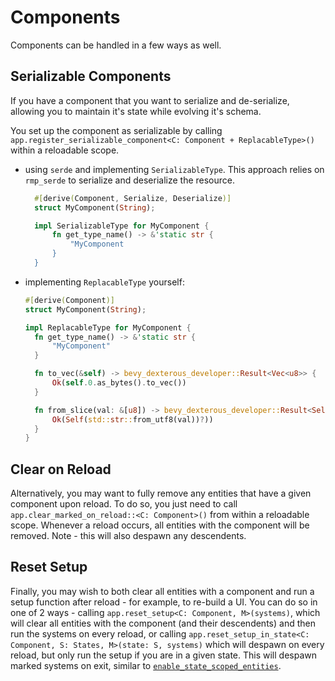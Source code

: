 # Components

Components can be handled in a few ways as well.

## Serializable Components

If you have a component that you want to serialize and de-serialize, allowing you to maintain it's state while evolving it's schema.

You set up the component as serializable by calling `app.register_serializable_component<C: Component + ReplacableType>()` within a reloadable scope.

- using `serde` and implementing `SerializableType`. This approach relies on `rmp_serde` to serialize and deserialize the resource.

  ```rust
    #[derive(Component, Serialize, Deserialize)]
    struct MyComponent(String);

    impl SerializableType for MyComponent {
        fn get_type_name() -> &'static str {
            "MyComponent
        }
    }
  ```

- implementing `ReplacableType` yourself:

  ```rust
  #[derive(Component)]
  struct MyComponent(String);

  impl ReplacableType for MyComponent {
    fn get_type_name() -> &'static str {
        "MyComponent"
    }

    fn to_vec(&self) -> bevy_dexterous_developer::Result<Vec<u8>> {
        Ok(self.0.as_bytes().to_vec())
    }

    fn from_slice(val: &[u8]) -> bevy_dexterous_developer::Result<Self> {
        Ok(Self(std::str::from_utf8(val))?))
    }
  }
  ```

## Clear on Reload

Alternatively, you may want to fully remove any entities that have a given component upon reload. To do so, you just need to call `app.clear_marked_on_reload::<C: Component>()` from within a reloadable scope. Whenever a reload occurs, all entities with the component will be removed. Note - this will also despawn any descendents.

## Reset Setup

Finally, you may wish to both clear all entities with a component and run a setup function after reload - for example, to re-build a UI. You can do so in one of 2 ways - calling `app.reset_setup<C: Component, M>(systems)`, which will clear all entities with the component (and their descendents) and then run the systems on every reload, or calling `app.reset_setup_in_state<C: Component, S: States, M>(state: S, systems)` which will despawn on every reload, but only run the setup if you are in a given state. This will despawn marked systems on exit, similar to [`enable_state_scoped_entities`](https://docs.rs/bevy/0.14.0-rc.4/bevy/state/app/trait.AppExtStates.html#tymethod.enable_state_scoped_entities).
